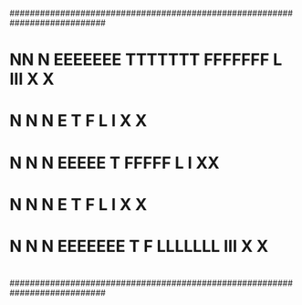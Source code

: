 ###########################################################################
#                                                                         #
#  NN    N    EEEEEEE    TTTTTTT    FFFFFFF    L         III   X     X    #
#  N N   N    E             T       F          L          I     X   X     #
#  N  N  N    EEEEE         T       FFFFF      L          I      XX      #
#  N   N N    E             T       F          L          I     X   X     #
#  N   N N    EEEEEEE       T       F          LLLLLLL   III   X     X    #
#                                                                         #
###########################################################################
